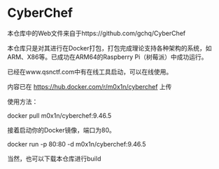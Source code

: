 # CyberChef

本仓库中的Web文件来自于https://github.com/gchq/CyberChef

本仓库只是对其进行在Docker打包，打包完成理论支持各种架构的系统，如ARM、X86等。已成功在ARM64的Raspberry Pi（树莓派）中成功运行。

已经在www.qsnctf.com中有在线工具启动，可以在线使用。

内容已在 https://hub.docker.com/r/m0x1n/cyberchef 上传

使用方法：

docker pull m0x1n/cyberchef:9.46.5

接着启动你的Docker镜像，端口为80。

docker run -p 80:80 -d m0x1n/cyberchef:9.46.5

当然，也可以下载本仓库进行build
